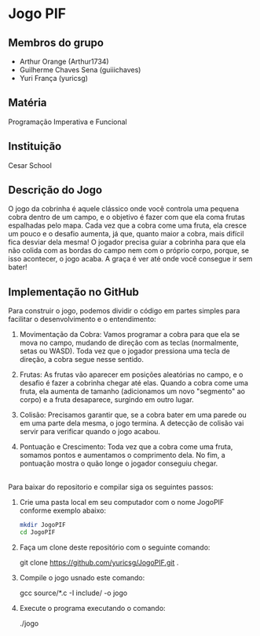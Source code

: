 # Jogo PIF

## Membros do grupo
- Arthur Orange (Arthur1734)
- Guilherme Chaves Sena (guiiichaves)
- Yuri França (yuricsg)

## Matéria 
Programação Imperativa e Funcional

## Instituição 
Cesar School

## Descrição do Jogo

O jogo da cobrinha é aquele clássico onde você controla uma pequena cobra dentro de um campo, e o objetivo é fazer com que ela coma frutas espalhadas pelo mapa. Cada vez que a cobra come uma fruta, ela cresce um pouco e o desafio aumenta, já que, quanto maior a cobra, mais difícil fica desviar dela mesma! O jogador precisa guiar a cobrinha para que ela não colida com as bordas do campo nem com o próprio corpo, porque, se isso acontecer, o jogo acaba. A graça é ver até onde você consegue ir sem bater!

## Implementação no GitHub

Para construir o jogo, podemos dividir o código em partes simples para facilitar o desenvolvimento e o entendimento:

1. Movimentação da Cobra: Vamos programar a cobra para que ela se mova no campo, mudando de direção com as teclas (normalmente, setas ou WASD). Toda vez que o jogador pressiona uma tecla de direção, a cobra segue nesse sentido.


2. Frutas: As frutas vão aparecer em posições aleatórias no campo, e o desafio é fazer a cobrinha chegar até elas. Quando a cobra come uma fruta, ela aumenta de tamanho (adicionamos um novo "segmento" ao corpo) e a fruta desaparece, surgindo em outro lugar.


3. Colisão: Precisamos garantir que, se a cobra bater em uma parede ou em uma parte dela mesma, o jogo termina. A detecção de colisão vai servir para verificar quando o jogo acabou.


4. Pontuação e Crescimento: Toda vez que a cobra come uma fruta, somamos pontos e aumentamos o comprimento dela. No fim, a pontuação mostra o quão longe o jogador conseguiu chegar.

<br>
Para baixar do repositorio e compilar siga os seguintes passos: </br>

1. Crie uma pasta local em seu computador com o nome JogoPIF conforme exemplo abaixo:
   ```bash
   mkdir JogoPIF
   cd JogoPIF
   ```
2. Faça um clone deste repositório com o seguinte comando:

   git clone https://github.com/yuricsg/JogoPIF.git .

3. Compile o jogo usnado este comando:

   gcc source/*.c -I include/ -o jogo

4. Execute o programa executando o comando:

   ./jogo

   
